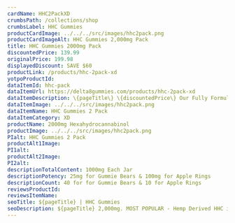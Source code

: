 ```yaml
---
cardName: HHC2PackXD
crumbsPath: /collections/shop
crumbsLabel: HHC Gummies
productCardImage: ../../../src/images/hhc2pack.png
productCardImageAlt: HHC Gummies 2,000mg Pack
title: HHC Gummies 2000mg Pack 
discountedPrice: 139.99
originalPrice: 199.98
displayedDiscount: SAVE $60
productLink: /products/hhc-2pack-xd
yotpoProductId: 
dataItemId: hhc-pack
dataItemUrl: https://delta8gummies.com/products/hhc-2pack-xd
dataItemDescription: \{pageTitle\} \{discountedPrice\} Our Fully Formulated HHC Gummies are hemp derived edibles that taste amazing. Buy \{productName\} online. Each gummie is \{descriptionPotency\} and \{descriptionTotalContent\} per jar.
dataItemImage: ../../../src/images/hhc2pack.png
dataItemName: HHC Gummies 2 Pack
dataItemCategory: XD
productName: 2000mg Hexahydrocannabinol
productImage: ../../../src/images/hhc2pack.png
PIalt: HHC Gummies 2 Pack
productAlt1Image: 
PI1alt: 
productAlt2Image:  
PI2alt: 
descriptionTotalContent: 1000mg Each Jar
descriptionPotency: 25mg for Gummie Bears & 100mg for Apple Rings
descriptionCount: 40 for for Gummie Bears & 10 for Apple Rings
reviewsProductId: 
reviewsItemName: 
seoTitle: ${pageTitle} | HHC Gummies
seoDescription: ${pageTitle} 2,000mg. MOST POPULAR - Hemp Derived HHC is Legal with effects like thc Edibles. HHC Edibles 2018 Fedral Farm Bill legal. Consume HHC Responsibly.
---
```

